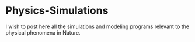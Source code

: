 # Physics-Simulations
I wish to post here all the simulations and modeling programs relevant to the physical phenomena in Nature.
